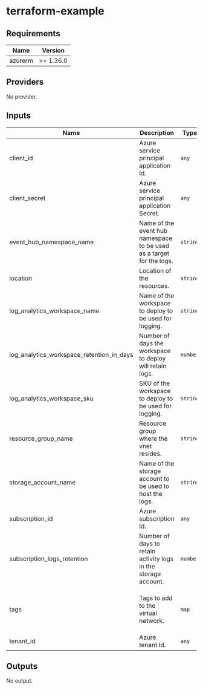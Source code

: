 # terraform-example

<!-- BEGINNING OF PRE-COMMIT-TERRAFORM DOCS HOOK -->
## Requirements

| Name | Version |
|------|---------|
| azurerm | >= 1.36.0 |

## Providers

No provider.

## Inputs

| Name | Description | Type | Default | Required |
|------|-------------|------|---------|:--------:|
| client\_id | Azure service principal application Id. | `any` | n/a | yes |
| client\_secret | Azure service principal application Secret. | `any` | n/a | yes |
| event\_hub\_namespace\_name | Name of the event hub namespace to be used as a target for the logs. | `string` | `"fxcozca1dgeneh005"` | no |
| location | Location of the resources. | `string` | `"canadacentral"` | no |
| log\_analytics\_workspace\_name | Name of the workspace to deploy to be used for logging. | `string` | `"fxcozca1dgenla005"` | no |
| log\_analytics\_workspace\_retention\_in\_days | Number of days the workspace to deploy will retain logs. | `number` | `7` | no |
| log\_analytics\_workspace\_sku | SKU of the workspace to deploy to be used for logging. | `string` | `"free"` | no |
| resource\_group\_name | Resource group where the vnet resides. | `string` | `"fxcozca1dgenrg005"` | no |
| storage\_account\_name | Name of the storage account to be used to host the logs. | `string` | `"fxcozca1dgensa006"` | no |
| subscription\_id | Azure subscription Id. | `any` | n/a | yes |
| subscription\_logs\_retention | Number of days to retain activity logs in the storage account. | `number` | `0` | no |
| tags | Tags to add to the virtual network. | `map` | <pre>{<br>  "FXDepartment": "Cloud",<br>  "FXOwner": "Test user",<br>  "FXProjet": "FXCO"<br>}</pre> | no |
| tenant\_id | Azure tenant Id. | `any` | n/a | yes |

## Outputs

No output.

<!-- END OF PRE-COMMIT-TERRAFORM DOCS HOOK -->
